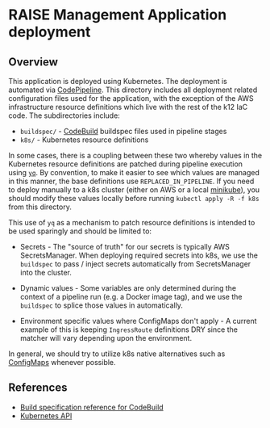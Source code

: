 # RAISE Management Application deployment

## Overview

This application is deployed using Kubernetes. The deployment is automated via [CodePipeline](https://docs.aws.amazon.com/codepipeline). This directory includes all deployment related configuration files used for the application, with the exception of the AWS infrastructure resource definitions which live with the rest of the k12 IaC code. The subdirectories include:

* `buildspec/` - [CodeBuild](https://docs.aws.amazon.com/codebuild) buildspec files used in pipeline stages
* `k8s/` - Kubernetes resource definitions

In some cases, there is a coupling between these two whereby values in the Kubernetes resource definitions are patched during pipeline execution using [`yq`](https://mikefarah.gitbook.io/yq/). By convention, to make it easier to see which values are managed in this manner, the base definitions use `REPLACED_IN_PIPELINE`. If you need to deploy manually to a k8s cluster (either on AWS or a local [minikube](https://minikube.sigs.k8s.io/docs/)), you should modify these values locally before running `kubectl apply -R -f k8s` from this directory.

This use of `yq` as a mechanism to patch resource definitions is intended to be used sparingly and should be limited to:

* Secrets - The "source of truth" for our secrets is typically AWS SecretsManager. When deploying required secrets into k8s, we use the `buildspec` to pass / inject secrets automatically from SecretsManager into the cluster.

* Dynamic values - Some variables are only determined during the context of a pipeline run (e.g. a Docker image tag), and we use the `buildspec` to splice those values in automatically.

* Environment specific values where ConfigMaps don't apply - A current example of this is keeping `IngressRoute` definitions DRY since the matcher will vary depending upon the environment.

In general, we should try to utilize k8s native alternatives such as [ConfigMaps](https://kubernetes.io/docs/reference/kubernetes-api/config-and-storage-resources/config-map-v1/) whenever possible.

## References

* [Build specification reference for CodeBuild](https://docs.aws.amazon.com/codebuild/latest/userguide/build-spec-ref.html)
* [Kubernetes API](https://kubernetes.io/docs/reference/kubernetes-api/)

